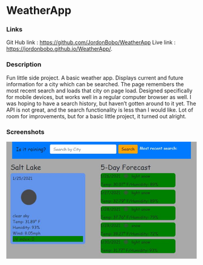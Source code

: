 # WeatherApp


### Links
Git Hub link :  https://github.com/JordonBobo/WeatherApp
Live link :   https://jordonbobo.github.io/WeatherApp/.


### Description
Fun little side project. A basic weather app. Displays current and future information for a city which can be searched. The page remembers the most recent search and loads that city on page load. Designed specifically for mobile devices, but works well in a regular computer browser as well. I was hoping to have a search history, but haven’t gotten around to it yet. The API is not great, and the search functionality is less than I would like. Lot of room for improvements, but for a basic little project, it turned out alright.


### Screenshots
![screenshot](./Assets/screenshot01.JPG?raw=true)